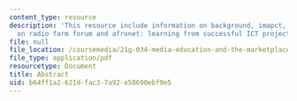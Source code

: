 ```yaml
---
content_type: resource
description: 'This resource include information on background, imapct, challenges,
  on radio farm forum and afronet: learning from successful ICT projects in zambia.'
file: null
file_location: /coursemedia/21g-034-media-education-and-the-marketplace-fall-2005/b64ff1a2621dfac37a92e58690ebf9e5_MIT21G_034F05_zambiancs.pdf
file_type: application/pdf
resourcetype: Document
title: Abstract
uid: b64ff1a2-621d-fac3-7a92-e58690ebf9e5
---
```

